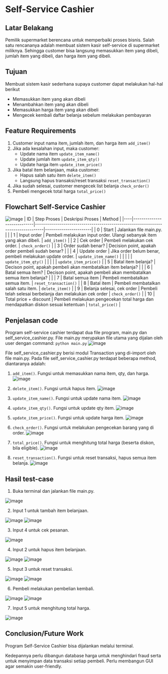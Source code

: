 # Self-Service Cashier
## Latar Belakang
Pemilik supermarket berencana untuk memperbaiki proses bisnis. Salah satu rencananya adalah membuat sistem kasir self-service di supermarket miliknya. Sehingga customer bisa langsung memasukkan item yang dibeli, jumlah item yang dibeli, dan harga item yang dibeli. 

## Tujuan
Membuat sistem kasir sederhana supaya customer dapat melakukan hal-hal berikut
* Memasukkan item yang akan dibeli
* Menambahkan item yang akan dibeli
* Memasukkan harga item yang akan dibeli
* Mengecek kembali daftar belanja sebelum melakukan pembayaran

## Feature Requirements
1. Customer input nama item, jumlah item, dan harga item `add_item()`
2. Jika ada kesalahan input, maka customer:
   * Update nama item `update_item_name()`
   * Update jumlah item `update_item_qty()`
   * Update harga item `update_item_price()`
3. Jika batal item belanjaan, maka customer:
   * Hapus salah satu item `delete_item()`
   * Langsung hapus transaksi/reset transaksi `reset_transaction()`
4. Jika sudah selesai, customer mengecek list belanja `check_order()`
5. Pembeli mengecek total harga `total_price()`

## Flowchart Self-Service Cashier
![image](https://user-images.githubusercontent.com/119731555/227449740-90fa0a65-7eda-4b9d-843f-5347db851e40.png)
| ID | Step Proses                | Deskripsi Proses                                                                 | Method                |
|----|----------------------------|----------------------------------------------------------------------------------|-----------------------|
| 0  | Start                      | Jalankan file main.py.                                                           |                       |
| 1  | Input order                | Pembeli melakukan input order. Ulangi sebanyak item yang akan dibeli.            | `add_item()`          |
| 2  | Cek order                  | Pembeli melakukan cek order.                                                     | `check_order()`       |
| 3  | Order sudah benar?         | Decision point, apakah order pembeli sudah benar?                                |                       |
| 4  | Update order               | Jika order belum benar, pembeli melakukan update order.                          | `update_item_name()`  |
|    |                            |                                                                                  | `update_item_qty()`   |
|    |                            |                                                                                  | `update_item_price()` |
| 5  | Batal item belanja?        | Decison point, apakah pembeli akan membatalkan item belanja?                     |                       |
| 6  | Batal semua item?          | Decison point, apakah pembeli akan membatalkan semua item belanja?               |                       |
| 7  | Batal semua item           | Pembeli membatalkan semua item.                                                  | `reset_transaction()` |
| 8  | Batal item                 | Pembeli membatalkan salah satu item.                                             | `delete_item()`       |
| 9  | Belanja selesai, cek order | Pembeli telah selesai berbelanja dan melakukan cek order                         | `check_order()`       |
| 10 | Total price + discount     | Pembeli melakukan pengecekan total harga dan mendapatkan diskon sesuai ketentuan | `total_price()`       |

## Penjelasan code
Program self-service cashier terdapat dua file program, main.py dan self_service_cashier.py.
File main.py merupakan file utama yang dijalan oleh user dengan command: `python main.py`
![image](https://user-images.githubusercontent.com/119731555/227688906-3d7e2f4d-101b-443e-9da0-8b0b4c1fde9f.png)



File self_service_cashier.py berisi modul Transaction yang di-import oleh file main.py.
Pada file self_service_cashier.py terdapat beberapa method, diantaranya adalah:
1. `add_item()`. Fungsi untuk memasukkan nama item, qty, dan harga.
![image](https://user-images.githubusercontent.com/119731555/227688924-206ddd60-bf9d-42ba-a594-a547119a3134.png)

2. `delete_item()`. Fungsi untuk hapus item.
![image](https://user-images.githubusercontent.com/119731555/227688942-1bd4e9e8-8eff-4421-9823-67863fe26865.png)

3. `update_item_name()`. Fungsi untuk update nama item.
![image](https://user-images.githubusercontent.com/119731555/227688956-045bb17f-ff3e-4766-857c-91d97e515fbe.png)

4. `update_item_qty()`. Fungsi untuk update qty item.
![image](https://user-images.githubusercontent.com/119731555/227688974-12bf4118-f78b-456e-8fd9-1f076e18c9bf.png)

5. `update_item_price()`. Fungsi untuk update harga item.
![image](https://user-images.githubusercontent.com/119731555/227688995-8254496a-00b1-4471-8820-d0bf79f41437.png)

6. `check_order()`. Fungsi untuk melakukan pengecekan barang yang di order.
![image](https://user-images.githubusercontent.com/119731555/227689014-f8331e02-be9c-414b-89f0-c8827b7d8638.png)

7. `total_price()`. Fungsi untuk menghitung total harga (beserta diskon, bila eligible).
![image](https://user-images.githubusercontent.com/119731555/227689032-42f5142d-d602-43c3-853a-cc3dc0a4025e.png)

8. `reset_transaction()`. Fungsi untuk reset transaksi, hapus semua item belanja.
![image](https://user-images.githubusercontent.com/119731555/227689039-146b07e4-3e93-4f5d-bf90-219ed234b0a6.png)


## Hasil test-case
1. Buka terminal dan jalankan file main.py.

![image](https://user-images.githubusercontent.com/119731555/227689230-690b1250-6b5a-471e-b24f-72f81942f799.png)


2. Input 1 untuk tambah item belanjaan.

![image](https://user-images.githubusercontent.com/119731555/227689337-387d9dfc-a950-49a3-a5d0-1d42c1e4dacf.png)
![image](https://user-images.githubusercontent.com/119731555/227689358-9521c936-d78c-4268-9c16-5ce2514ff13f.png)


3. Input 4 untuk cek pesanan.

![image](https://user-images.githubusercontent.com/119731555/227689388-e9ef7abd-c2d4-431c-9943-7d94fb0811d5.png)


4. Input 2 untuk hapus item belanjaan.

![image](https://user-images.githubusercontent.com/119731555/227689452-b8e30cdf-4d2c-4021-8dd1-95effd52ff34.png)
![image](https://user-images.githubusercontent.com/119731555/227689466-95eb1e8d-230f-447f-b397-2f3a7fe9fc8c.png)


5. Input 3 untuk reset transaksi.

![image](https://user-images.githubusercontent.com/119731555/227689495-8b944466-602e-477d-904b-4b879b487933.png)
![image](https://user-images.githubusercontent.com/119731555/227689508-014c11f0-dd04-484d-836c-e32b3047f136.png)


6. Pembeli melakukan pembelian kembali.

![image](https://user-images.githubusercontent.com/119731555/227689613-28b6caf6-e3b8-422e-824f-e63951e9aa8e.png)
![image](https://user-images.githubusercontent.com/119731555/227689628-c204cd32-ed05-48b5-8b45-d55f29cf902f.png)


7. Input 5 untuk menghitung total harga.

![image](https://user-images.githubusercontent.com/119731555/227689701-918929fb-ab2d-4f2a-a5b2-6e776e2125d3.png)



## Conclusion/Future Work
Program Self-Service Cashier bisa dijalankan melalui terminal.

Kedepannya perlu dibangun database harga untuk menghindari fraud serta untuk menyimpan data transaksi setiap pembeli. 
Perlu membangun GUI agar semakin user-friendly.
